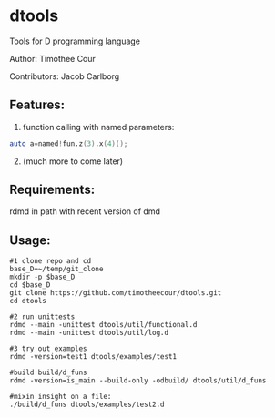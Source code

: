 dtools
======

Tools for D programming language

Author: Timothee Cour

Contributors: Jacob Carlborg

Features:
-------------
1.  function calling with named parameters: 
  
  ```d
  auto a=named!fun.z(3).x(4)();
  ```

2.  (much more to come later)




Requirements:
-------------
rdmd in path with recent version of dmd

Usage:
-------------

    #1 clone repo and cd
    base_D=~/temp/git_clone
    mkdir -p $base_D 
    cd $base_D 
    git clone https://github.com/timotheecour/dtools.git 
    cd dtools 
    
    #2 run unittests
    rdmd --main -unittest dtools/util/functional.d
    rdmd --main -unittest dtools/util/log.d

    #3 try out examples
    rdmd -version=test1 dtools/examples/test1

    #build build/d_funs
    rdmd -version=is_main --build-only -odbuild/ dtools/util/d_funs

    #mixin insight on a file:
    ./build/d_funs dtools/examples/test2.d

